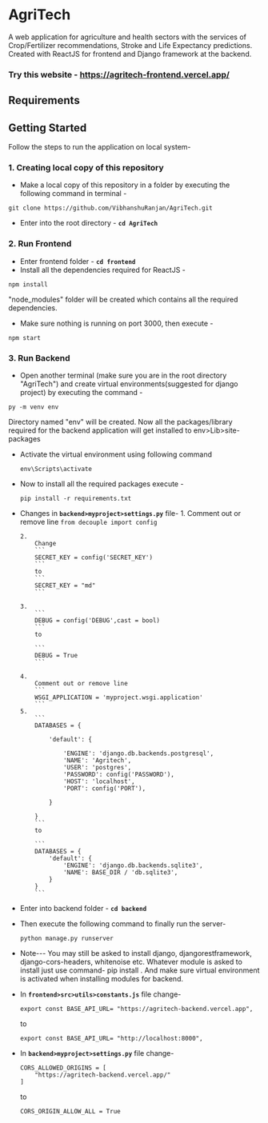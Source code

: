 
# AgriTech

A web application for agriculture and health sectors with the services of Crop/Fertilizer recommendations, Stroke and Life Expectancy predictions. Created with ReactJS for frontend and Django framework at the backend.

### Try this website - https://agritech-frontend.vercel.app/

## Requirements


## Getting Started
Follow the steps to run the application on local system-

### 1. Creating local copy of this repository
* Make a local copy of this repository in a folder by executing the following command in terminal - 
```
git clone https://github.com/VibhanshuRanjan/AgriTech.git

```
* Enter into the root directory - **`cd AgriTech`**

### 2. Run Frontend 
* Enter frontend folder - **`cd frontend`**
* Install all the dependencies required for ReactJS -
```
npm install
```
  "node_modules" folder will be created which contains all the required dependencies.
* Make sure nothing is running on port 3000, then execute -
```
npm start
```



### 3. Run Backend

* Open another terminal (make sure you are in the root directory "AgriTech") and create virtual environments(suggested for django project) by executing the command - 
```
py -m venv env
```
Directory named "env" will be created. Now all the packages/library required for the backend application will get installed to env>Lib>site-packages
* Activate the virtual environment using following command
    ```
    env\Scripts\activate
    ```
* Now to install all the required packages execute - 
    ```
    pip install -r requirements.txt
    ```
* Changes in **`backend>myproject>settings.py`** file-
      1. 
          Comment out or remove line
          ```
          from decouple import config
          ```

      2. 
          Change
          ```
          SECRET_KEY = config('SECRET_KEY')
          ```
          to
          ```
          SECRET_KEY = "md"
          ```

      3. 
          ```
          DEBUG = config('DEBUG',cast = bool)
          ```
          to

          ```
          DEBUG = True
          ```

      4. 
          Comment out or remove line
          ```
          WSGI_APPLICATION = 'myproject.wsgi.application'
          ```
      5. 
          ```
          DATABASES = {

              'default': {

                  'ENGINE': 'django.db.backends.postgresql',
                  'NAME': 'Agritech',
                  'USER': 'postgres',
                  'PASSWORD': config('PASSWORD'),
                  'HOST': 'localhost',
                  'PORT': config('PORT'),

              }

          }
          ```
          to 

          ```
          DATABASES = {
              'default': {
                  'ENGINE': 'django.db.backends.sqlite3',
                  'NAME': BASE_DIR / 'db.sqlite3',
              }
          }
          ```
* Enter into backend folder - **`cd backend`**
* Then execute the following command to finally run the server-
    ```
    python manage.py runserver
    ```
* Note---
You may still be asked to install django, djangorestframework, django-cors-headers, whitenoise etc. Whatever module is asked to install just use command- pip install <packagename>. And make sure virtual environment is activated when installing modules for backend.

* In **`frontend>src>utils>constants.js`** file change-
    ```
    export const BASE_API_URL= "https://agritech-backend.vercel.app", 
    ``` 
    to
    ```
    export const BASE_API_URL= "http://localhost:8000", 
    ```

* In **`backend>myproject>settings.py`** file change-

    ```
    CORS_ALLOWED_ORIGINS = [
        "https://agritech-backend.vercel.app/"
    ]

    ```
    to 
    ```
    CORS_ORIGIN_ALLOW_ALL = True
    ```
